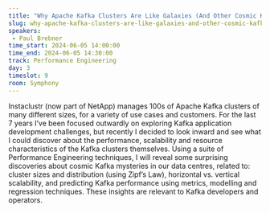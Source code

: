 ```yaml
---
title: "Why Apache Kafka Clusters Are Like Galaxies (And Other Cosmic Kafka Quandaries Explored)"
slug: why-apache-kafka-clusters-are-like-galaxies-and-other-cosmic-kafka-quandaries-explored
speakers:
 - Paul Brebner
time_start: 2024-06-05 14:00:00
time_end: 2024-06-05 14:30:00
track: Performance Engineering
day: 3
timeslot: 9
room: Symphony
---
```


Instaclustr (now part of NetApp) manages 100s of Apache Kafka clusters of many different sizes, for a variety of use cases and customers. For the last 7 years I’ve been focused outwardly on exploring Kafka application development challenges, but recently I decided to look inward and see what I could discover about the performance, scalability and resource characteristics of the Kafka clusters themselves. Using a suite of Performance Engineering techniques, I will reveal some surprising discoveries about cosmic Kafka mysteries in our data centres, related to: cluster sizes and distribution (using Zipf’s Law), horizontal vs. vertical scalability, and predicting Kafka performance using metrics, modelling and regression techniques. These insights are relevant to Kafka developers and operators.